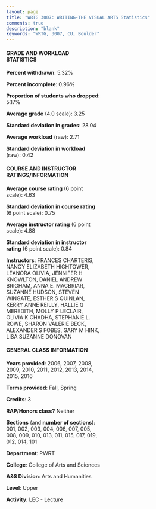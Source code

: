 ```yaml
---
layout: page
title: "WRTG 3007: WRITING-THE VISUAL ARTS Statistics"
comments: true
description: "blank"
keywords: "WRTG, 3007, CU, Boulder"
--- 
```

<head>
<script src="https://ajax.googleapis.com/ajax/libs/jquery/2.1.3/jquery.min.js"></script>
<script src="https://dl.dropboxusercontent.com/s/pc42nxpaw1ea4o9/highcharts.js?dl=0"></script>
<!-- <script src="../assets/js/highcharts.js"></script> -->
<style type="text/css">@font-face {
	font-family: "Bebas Neue";
	src: url(https://www.filehosting.org/file/details/544349/BebasNeue%20Regular.otf) format("opentype");
	}
	h1.Bebas { 
		font-family: "Bebas Neue", Verdana, Tahoma;
	}
</style>
</head>
<body>
	<div id="container" style="float: right; width: 45%; height: 88%; margin-left: 2.5%; margin-right: 2.5%;"></div>
	<script language="JavaScript">
		$(document).ready(function() {
		var chart = {type: 'column'};
		var title = {text: 'Grade Distribution'};
		var xAxis = {categories: ['A','B','C','D','F'],crosshair: true};
		var yAxis = {min: 0,title: {text: 'Percentage'}};
		var tooltip = {headerFormat: '<center><b><span style="font-size:20px">{point.key}</span></b></center>',
		               pointFormat: '<td style="padding:0"><b>{point.y:.1f}%</b></td>',
		               footerFormat: '</table>',shared: true,useHTML: true};
		var plotOptions = {column: {pointPadding: 0.0,borderWidth: 0}};  
		var credits = {enabled: false};var series= [{name: 'Percent',data: [45.69,43.08,7.35,1.16,2.72,]}];
		var json = {};
		json.chart = chart;
		json.title = title;
		json.tooltip = tooltip;
		json.xAxis = xAxis;
		json.yAxis = yAxis;  
		json.series = series;
		json.plotOptions = plotOptions;  
		json.credits = credits;
		$('#container').highcharts(json);
	});
	</script>
</body>
			   
#### GRADE AND WORKLOAD STATISTICS

**Percent withdrawn**: 5.32%

**Percent incomplete**: 0.96%

**Proportion of students who dropped**: 5.17%

**Average grade** (4.0 scale): 3.25

**Standard deviation in grades**: 28.04

**Average workload** (raw): 2.71

**Standard deviation in workload** (raw): 0.42

#### COURSE AND INSTRUCTOR RATINGS/INFORMATION

**Average course rating** (6 point scale): 4.63

**Standard deviation in course rating** (6 point scale): 0.75

**Average instructor rating** (6 point scale): 4.88

**Standard deviation in instructor rating** (6 point scale): 0.84

**Instructors**: FRANCES CHARTERIS, NANCY ELIZABETH HIGHTOWER, LEANORA OLIVIA, JENNIFER H KNOWLTON, DANIEL ANDREW BRIGHAM, ANNA E. MACBRIAR, SUZANNE HUDSON, STEVEN WINGATE, ESTHER S QUINLAN, KERRY ANNE REILLY, HALLIE G MEREDITH, MOLLY P LECLAIR, OLIVIA K CHADHA, STEPHANIE L. ROWE, SHARON VALERIE BECK, ALEXANDER S FOBES, GARY M HINK, LISA SUZANNE DONOVAN

#### GENERAL CLASS INFORMATION

**Years provided**: 2006, 2007, 2008, 2009, 2010, 2011, 2012, 2013, 2014, 2015, 2016

**Terms provided**: Fall, Spring

**Credits**: 3

**RAP/Honors class?** Neither

**Sections** (and **number of sections**): 001, 002, 003, 004, 006, 007, 005, 008, 009, 010, 013, 011, 015, 017, 019, 012, 014, 101

**Department**: PWRT

**College**: College of Arts and Sciences

**A&S Division**: Arts and Humanities

**Level**: Upper

**Activity**: LEC - Lecture